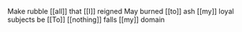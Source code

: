 Make rubble [[all]] that [[I]] reigned
May burned [[to]] ash [[my]] loyal subjects be
[[To]] [[nothing]] falls [[my]] domain